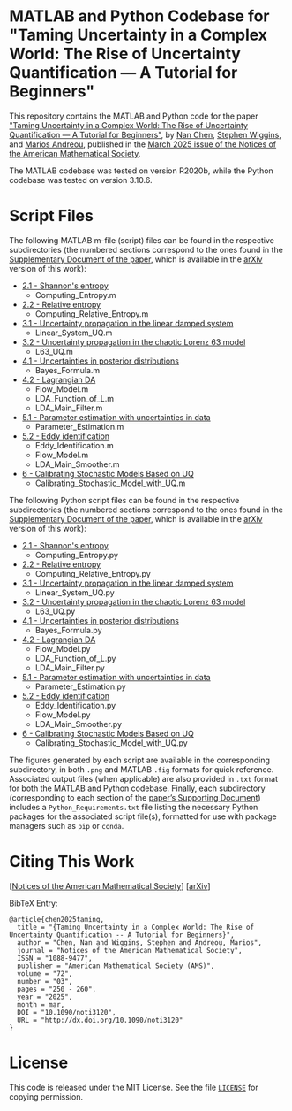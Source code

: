 # MATLAB and Python Codebase for "Taming Uncertainty in a Complex World: The Rise of Uncertainty Quantification — A Tutorial for Beginners"
This repository contains the MATLAB and Python code for the paper ["Taming Uncertainty in a Complex World: The Rise of Uncertainty Quantification — A Tutorial for Beginners"](https://doi.org/10.1090/noti3120), by [Nan Chen](https://people.math.wisc.edu/~nchen29/), [Stephen Wiggins](https://scholar.google.com/citations?user=FmdPqIUAAAAJ&hl=en), and [Marios Andreou](https://mariosandreou.short.gy/Homepage), published in the [March 2025 issue of the Notices of the American Mathematical Society](https://www.ams.org/cgi-bin/notices/nxgnotices.pl?fm=main&current=202503).

The MATLAB codebase was tested on version R2020b, while the Python codebase was tested on version 3.10.6.

# Script Files
The following MATLAB m-file (script) files can be found in the respective subdirectories (the numbered sections correspond to the ones found in the [Supplementary Document of the paper](https://arxiv.org/pdf/2408.01823#page=13), which is available in the [arXiv](https://arxiv.org/abs/2408.01823) version of this work):
* [2.1 - Shannon's entropy](https://github.com/marandmath/UQ_tutorial_code/tree/main/2.1%20-%20Shannon's%20entropy)
  + Computing_Entropy.m
* [2.2 - Relative entropy](https://github.com/marandmath/UQ_tutorial_code/tree/main/2.2%20-%20Relative%20entropy)
  + Computing_Relative_Entropy.m
* [3.1 - Uncertainty propagation in the linear damped system](https://github.com/marandmath/UQ_tutorial_code/tree/main/3.1%20-%20Uncertainty%20propagation%20in%20the%20linear%20damped%20system)
  + Linear_System_UQ.m
* [3.2 - Uncertainty propagation in the chaotic Lorenz 63 model](https://github.com/marandmath/UQ_tutorial_code/tree/main/3.2%20-%20Uncertainty%20propagation%20in%20the%20chaotic%20Lorenz%2063%20model)
  + L63_UQ.m
* [4.1 - Uncertainties in posterior distributions](https://github.com/marandmath/UQ_tutorial_code/tree/main/4.1%20-%20Uncertainties%20in%20posterior%20distributions)
  + Bayes_Formula.m
* [4.2 - Lagrangian DA](https://github.com/marandmath/UQ_tutorial_code/tree/main/4.2%20-%20Lagrangian%20DA)
  + Flow_Model.m
  + LDA_Function_of_L.m
  + LDA_Main_Filter.m
* [5.1 - Parameter estimation with uncertainties in data](https://github.com/marandmath/UQ_tutorial_code/tree/main/5.1%20-%20Parameter%20Estimation%20with%20Uncertainties%20in%20Data)
  + Parameter_Estimation.m
* [5.2 - Eddy identification](https://github.com/marandmath/UQ_tutorial_code/tree/main/5.2%20-%20Eddy%20identification)
  + Eddy_Identification.m
  + Flow_Model.m
  + LDA_Main_Smoother.m
* [6 - Calibrating Stochastic Models Based on UQ](https://github.com/marandmath/UQ_tutorial_code/tree/main/6%20-%20Calibrating%20Stochastic%20Models%20Based%20on%20UQ)
  + Calibrating_Stochastic_Model_with_UQ.m

The following Python script files can be found in the respective subdirectories (the numbered sections correspond to the ones found in the [Supplementary Document of the paper](https://arxiv.org/pdf/2408.01823#page=13), which is available in the [arXiv](https://arxiv.org/abs/2408.01823) version of this work):
* [2.1 - Shannon's entropy](https://github.com/marandmath/UQ_tutorial_code/tree/main/2.1%20-%20Shannon's%20entropy)
  + Computing_Entropy.py
* [2.2 - Relative entropy](https://github.com/marandmath/UQ_tutorial_code/tree/main/2.2%20-%20Relative%20entropy)
  + Computing_Relative_Entropy.py
* [3.1 - Uncertainty propagation in the linear damped system](https://github.com/marandmath/UQ_tutorial_code/tree/main/3.1%20-%20Uncertainty%20propagation%20in%20the%20linear%20damped%20system)
  + Linear_System_UQ.py
* [3.2 - Uncertainty propagation in the chaotic Lorenz 63 model](https://github.com/marandmath/UQ_tutorial_code/tree/main/3.2%20-%20Uncertainty%20propagation%20in%20the%20chaotic%20Lorenz%2063%20model)
  + L63_UQ.py
* [4.1 - Uncertainties in posterior distributions](https://github.com/marandmath/UQ_tutorial_code/tree/main/4.1%20-%20Uncertainties%20in%20posterior%20distributions)
  + Bayes_Formula.py
* [4.2 - Lagrangian DA](https://github.com/marandmath/UQ_tutorial_code/tree/main/4.2%20-%20Lagrangian%20DA)
  + Flow_Model.py
  + LDA_Function_of_L.py
  + LDA_Main_Filter.py
* [5.1 - Parameter estimation with uncertainties in data](https://github.com/marandmath/UQ_tutorial_code/tree/main/5.1%20-%20Parameter%20Estimation%20with%20Uncertainties%20in%20Data)
  + Parameter_Estimation.py
* [5.2 - Eddy identification](https://github.com/marandmath/UQ_tutorial_code/tree/main/5.2%20-%20Eddy%20identification)
  + Eddy_Identification.py
  + Flow_Model.py
  + LDA_Main_Smoother.py
* [6 - Calibrating Stochastic Models Based on UQ](https://github.com/marandmath/UQ_tutorial_code/tree/main/6%20-%20Calibrating%20Stochastic%20Models%20Based%20on%20UQ)
  + Calibrating_Stochastic_Model_with_UQ.py
 
The figures generated by each script are available in the corresponding subdirectory, in both ```.png``` and MATLAB ```.fig``` formats for quick reference. Associated output files (when applicable) are also provided in ```.txt``` format for both the MATLAB and Python codebase. Finally, each subdirectory (corresponding to each section of the [paper’s Supporting Document](https://arxiv.org/pdf/2408.01823#page=13)) includes a ```Python_Requirements.txt``` file listing the necessary Python packages for the associated script file(s), formatted for use with package managers such as ```pip``` or ```conda```.

# Citing This Work

[[Notices of the American Mathematical Society](https://mariosandreou.short.gy/UQIntroNotices)] [[arXiv](https://arxiv.org/abs/2408.01823)]

BibTeX Entry:
```
@article{chen2025taming,
  title = "{Taming Uncertainty in a Complex World: The Rise of Uncertainty Quantification -- A Tutorial for Beginners}",
  author = "Chen, Nan and Wiggins, Stephen and Andreou, Marios",
  journal = "Notices of the American Mathematical Society",
  ISSN = "1088-9477",
  publisher = "American Mathematical Society (AMS)",
  volume = "72",
  number = "03",
  pages = "250 - 260",
  year = "2025",
  month = mar,
  DOI = "10.1090/noti3120",
  URL = "http://dx.doi.org/10.1090/noti3120"
}
```

# License
This code is released under the MIT License. See the file [```LICENSE```](https://github.com/marandmath/UQ_tutorial_code/blob/main/LICENSE) for copying permission.
